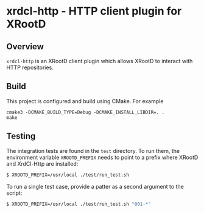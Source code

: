 # xrdcl-http - HTTP client plugin for XRootD

## Overview

`xrdcl-http` is an XRootD client plugin which allows XRootD to interact
with HTTP repositories.

## Build

This project is configured and build using CMake. For example
```
cmake3 -DCMAKE_BUILD_TYPE=Debug -DCMAKE_INSTALL_LIBDIR=. .
make
```

## Testing

The integration tests are found in the `test` directory. To run them, the environment variable `XROOTD_PREFIX` needs to point to a prefix where XRootD and XrdCl-Http are installed:

```bash
$ XROOTD_PREFIX=/usr/local ./test/run_test.sh
```

To run a single test case, provide a patter as a second argument to the script:

```bash
$ XROOTD_PREFIX=/usr/local ./test/run_test.sh "001-*"
```
